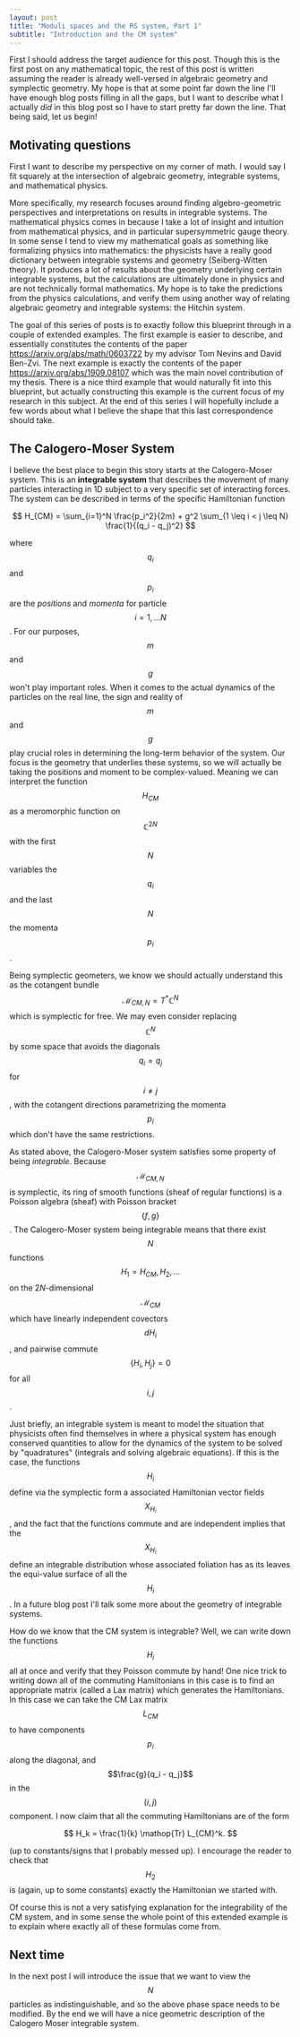 ```yaml
---
layout: post
title: "Moduli spaces and the RS system, Part 1"
subtitle: "Introduction and the CM system"
---
```


First I should address the target audience for this post. Though this is the first post on any mathematical topic, the rest of this post is written assuming the reader is already well-versed in algebraic geometry and symplectic geometry. My hope is that at some point far down the line I'll have enough blog posts filling in all the gaps, but I want to describe what I actually *did* in this blog post so I have to start pretty far down the line. That being said, let us begin!

## Motivating questions

First I want to describe my perspective on my corner of math. I would say I fit squarely at the intersection of algebraic geometry, integrable systems, and mathematical physics.

More specifically, my research focuses around finding algebro-geometric perspectives and interpretations on results in integrable systems. The mathematical physics comes in because I take a lot of insight and intuition from mathematical physics, and in particular supersymmetric gauge theory. In some sense I tend to view my mathematical goals as something like formalizing physics into mathematics: the physicists have a really good dictionary between integrable systems and geometry (Seiberg-Witten theory). It produces a lot of results about the geometry underlying certain integrable systems, but the calculations are ultimately done in physics and are not technically formal mathematics. My hope is to take the predictions from the physics calculations, and verify them using another way of relating algebraic geometry and integrable systems: the Hitchin system.

The goal of this series of posts is to exactly follow this blueprint through in a couple of extended examples. The first example is easier to describe, and essentially constitutes the contents of the paper <https://arxiv.org/abs/math/0603722> by my advisor Tom Nevins and David Ben-Zvi. The next example is exactly the contents of the paper <https://arxiv.org/abs/1909.08107> which was the main novel contribution of my thesis. There is a nice third example that would naturally fit into this blueprint, but actually constructing this example is the current focus of my research in this subject. At the end of this series I will hopefully include a few words about what I believe the shape that this last correspondence should take.

## The Calogero-Moser System

I believe the best place to begin this story starts at the Calogero-Moser system. This is an **integrable system** that describes the movement of many particles interacting in 1D subject to a very specific set of interacting forces. The system can be described in terms of the specific Hamiltonian function

$$
H_{CM} = \sum_{i=1}^N \frac{p_i^2}{2m} + g^2 \sum_{1 \leq i < j \leq N} \frac{1}{(q_i - q_j)^2}
$$

where $$q_i$$ and $$p_i$$ are the *positions* and *momenta* for particle $$i = 1, \ldots N$$. For our purposes, $$m$$ and $$g$$ won't play important roles. When it comes to the actual dynamics of the particles on the real line, the sign and reality of $$m$$ and $$g$$ play crucial roles in determining the long-term behavior of the system. Our focus is the geometry that underlies these systems, so we will actually be taking the positions and moment to be complex-valued. Meaning we can interpret the function $$H_{CM}$$ as a meromorphic function on $$\mathbb{C}^{2N}$$ with the first $$N$$ variables the $$q_i$$ and the last $$N$$ the momenta $$p_i$$.

Being symplectic geometers, we know we should actually understand this as the cotangent bundle $$\mathcal{M}_{CM,N} = T^* \mathbb C^N$$ which is symplectic for free. We may even consider replacing $$\mathbb C^N$$ by some space that avoids the diagonals $$q_i = q_j$$ for $$i \neq j$$, with the cotangent directions parametrizing the momenta $$p_i$$ which don't have the same restrictions.

As stated above, the Calogero-Moser system satisfies some property of being *integrable*. Because $$\mathcal{M}_{CM,N}$$ is symplectic, its ring of smooth functions (sheaf of regular functions) is a Poisson algebra (sheaf) with Poisson bracket $$\{f, g\}$$. The Calogero-Moser system being integrable means that there exist $$N$$ functions $$H_1 = H_{CM}, H_2, ... $$ on the $2N$-dimensional $$\mathcal M_{CM}$$ which have linearly independent covectors $$dH_i$$, and pairwise commute $$\{H_i, H_j\} = 0$$ for all $$i, j$$.

Just briefly, an integrable system is meant to model the situation that physicists often find themselves in where a physical system has enough conserved quantities to allow for the dynamics of the system to be solved by "quadratures" (integrals and solving algebraic equations). If this is the case, the functions $$H_i$$ define via the symplectic form a associated Hamiltonian vector fields $$X_{H_i}$$, and the fact that the functions commute and are independent implies that the $$X_{H_i}$$ define an integrable distribution whose associated foliation has as its leaves the equi-value surface of all the $$H_i$$. In a future blog post I'll talk some more about the geometry of integrable systems.

How do we know that the CM system is integrable? Well, we can write down the functions $$H_i$$ all at once and verify that they Poisson commute by hand! One nice trick to writing down all of the commuting Hamiltonians in this case is to find an appropriate matrix (called a Lax matrix) which generates the Hamiltonians. In this case we can take the CM Lax matrix $$L_{CM}$$ to have components $$p_i$$ along the diagonal, and $$\frac{g}{q_i - q_j}$$ in the $$(i,j)$$ component. I now claim that all the commuting Hamiltonians are of the form

$$
H_k = \frac{1}{k} \mathop{Tr} L_{CM}^k.
$$

(up to constants/signs that I probably messed up). I encourage the reader to check that $$H_2$$ is (again, up to some constants) exactly the Hamiltonian we started with.

Of course this is not a very satisfying explanation for the integrability of the CM system, and in some sense the whole point of this extended example is to explain where exactly all of these formulas come from.
## Next time

In the next post I will introduce the issue that we want to view the $$N$$ particles as indistinguishable, and so the above phase space needs to be modified. By the end we will have a nice geometric description of the Calogero Moser integrable system.
